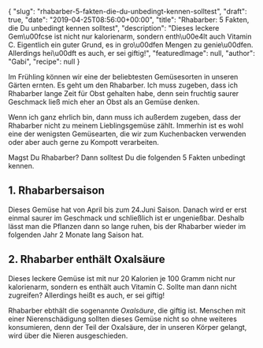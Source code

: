 {
    "slug": "rhabarber-5-fakten-die-du-unbedingt-kennen-solltest",
    "draft": true,
    "date": "2019-04-25T08:56:00+00:00",
    "title": "Rhabarber: 5 Fakten, die Du unbedingt kennen solltest",
    "description": "Dieses leckere Gem\u00fcse ist nicht nur kalorienarm, sondern enth\u00e4lt auch Vitamin C. Eigentlich ein guter Grund, es in gro\u00dfen Mengen zu genie\u00dfen. Allerdings hei\u00dft es auch, er sei giftig!",
    "featuredImage": null,
    "author": "Gabi",
    "recipe": null
}

Im Frühling können wir eine der beliebtesten Gemüsesorten in unseren Gärten ernten. Es geht um den Rhabarber. Ich muss zugeben, dass ich Rhabarber lange Zeit für Obst gehalten habe, denn sein fruchtig saurer Geschmack ließ mich eher an Obst als an Gemüse denken.

Wenn ich ganz ehrlich bin, dann muss ich außerdem zugeben, dass der Rhabarber nicht zu meinem Lieblingsgemüse zählt. Immerhin ist es wohl eine der wenigsten Gemüsearten, die wir zum Kuchenbacken verwenden oder aber auch gerne zu Kompott verarbeiten.

Magst Du Rhabarber? Dann solltest Du die folgenden 5 Fakten unbedingt kennen.

## 1. Rhabarbersaison

Dieses Gemüse hat von April bis zum 24.Juni Saison. Danach wird er erst einmal saurer im Geschmack und schließlich ist er ungenießbar. Deshalb lässt man die Pflanzen dann so lange ruhen, bis der Rhabarber wieder im folgenden Jahr 2 Monate lang Saison hat.

## 2. Rhabarber enthält Oxalsäure

Dieses leckere Gemüse ist mit nur 20 Kalorien je 100 Gramm nicht nur kalorienarm, sondern es enthält auch Vitamin C. Sollte man dann nicht zugreifen? Allerdings heißt es auch, er sei giftig! 

Rhabarber ebthält die sogenannte *Oxalsäure*, die giftig ist. Menschen mit einer Nierenschädigung sollten dieses Gemüse nicht so ohne weiteres konsumieren, denn der Teil der Oxalsäure, der in unseren Körper gelangt, wird über die Nieren ausgeschieden.